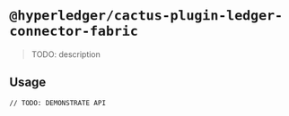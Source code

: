 # `@hyperledger/cactus-plugin-ledger-connector-fabric`

> TODO: description

## Usage

```
// TODO: DEMONSTRATE API
```
